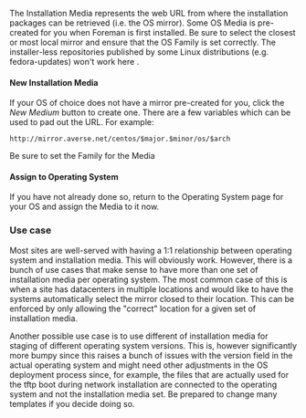 
The Installation Media represents the web URL from where the installation packages can be retrieved (i.e. the OS mirror). Some OS Media is pre-created for you when Foreman is first installed. Be sure to select the closest or most local mirror and ensure that the OS Family is set correctly. The installer-less repositories published by some Linux distributions (e.g. fedora-updates) won't work here .

#### New Installation Media

If your OS of choice does not have a mirror pre-created for you, click the *New Medium* button to create one. There are a few variables which can be used to pad out the URL. For example:

    http://mirror.averse.net/centos/$major.$minor/os/$arch

Be sure to set the Family for the Media

#### Assign to Operating System

If you have not already done so, return to the Operating System page for your OS and assign the Media to it now.

### Use case

Most sites are well-served with having a 1:1 relationship between operating system and installation media. This will obviously work. However, there is a bunch of use cases that make sense to have more than one set of installation media per operating system. The most common case of this is when a site has datacenters in multiple locations and would like to have the systems automatically select the mirror closed to their location. This can be enforced by only allowing the "correct" location for a given set of installation media.

Another possible use case is to use different of installation media for staging of different operating system versions. This is, however significantly more bumpy since this raises a bunch of issues with the version field in the actual operating system and might need other adjustments in the OS deployment process since, for example, the files that are actually used for the tftp boot during network installation are connected to the operating system and not the installation media set. Be prepared to change many templates if you decide doing so.

